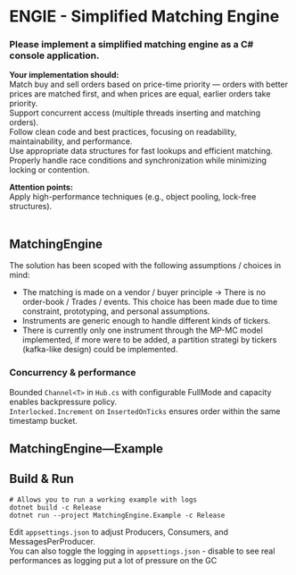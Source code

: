 # ENGIE - Simplified Matching Engine

### Please implement a simplified matching engine as a C# console application.

**Your implementation should:**<br>
Match buy and sell orders based on price-time priority —
orders with better prices are matched first, and when prices are equal, earlier orders take priority. <br>
Support concurrent access (multiple threads inserting and matching orders).<br>
Follow clean code and best practices, focusing on readability, maintainability, and performance.<br>
Use appropriate data structures for fast lookups and efficient matching.<br>
Properly handle race conditions and synchronization while minimizing locking or contention.<br>

**Attention points:**<br>
Apply high-performance techniques (e.g., object pooling, lock-free structures).
<br>
<br>

## MatchingEngine

The solution has been scoped with the following assumptions / choices in mind:

- The matching is made on a vendor / buyer principle -> There is no order-book / Trades / events.
  This choice has been made due to time constraint, prototyping, and personal assumptions.
- Instruments are generic enough to handle different kinds of tickers.
- There is currently only one instrument through the MP-MC model implemented, if more were to be added, a partition
  strategi by tickers (kafka-like design) could be implemented.

### Concurrency & performance

Bounded `Channel<T>` in `Hub.cs` with configurable FullMode and capacity enables backpressure policy.<br>
`Interlocked.Increment` on `InsertedOnTicks` ensures order within the same timestamp bucket.

## MatchingEngine—Example

## Build & Run

```shell
# Allows you to run a working example with logs
dotnet build -c Release
dotnet run --project MatchingEngine.Example -c Release
```

Edit `appsettings.json` to adjust Producers, Consumers, and MessagesPerProducer.<br>
You can also toggle the logging in `appsettings.json` - disable to see real performances as logging put a lot of
pressure on the GC
